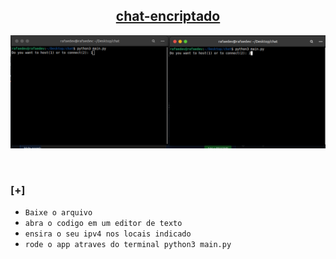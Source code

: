 <h2 align="center"><u>chat-encriptado</u></h2>

![](https://raw.githubusercontent.com/guedes2142/chat-encriptado/main/Screenshot%20from%202023-06-22%2010-46-18.png)
<p align="center">
<br>
</p>

### [+] 
 - `Baixe o arquivo `
 - `abra o codigo em um editor de texto`
 - `ensira o seu ipv4 nos locais indicado`
 - `rode o app atraves do terminal python3 main.py`


